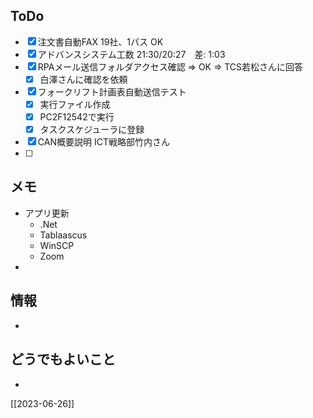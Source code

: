 ## ToDo
- [x] 注文書自動FAX 19社、1パス OK
- [x] アドバンスシステム工数 21:30/20:27　差: 1:03
- [x] RPAメール送信フォルダアクセス確認 ⇒ OK ⇒ TCS若松さんに回答
	- [x] 白澤さんに確認を依頼
- [x] フォークリフト計画表自動送信テスト
	- [x] 実行ファイル作成
	- [x] PC2F12542で実行
	- [x] タスクスケジューラに登録
- [x] CAN概要説明 ICT戦略部竹内さん
- [ ] 


## メモ
- アプリ更新
	- .Net
	- Tablaascus
	- WinSCP
	- Zoom
- 


## 情報
- 


## どうでもよいこと
- 


[[2023-06-26]]

